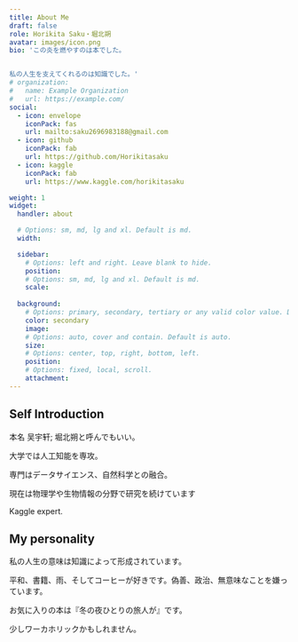 ```yaml
---
title: About Me
draft: false
role: Horikita Saku・堀北朔
avatar: images/icon.png
bio: 'この炎を燃やすのは本でした。


私の人生を支えてくれるのは知識でした。'
# organization:
#   name: Example Organization
#   url: https://example.com/
social:
  - icon: envelope
    iconPack: fas
    url: mailto:saku2696983188@gmail.com
  - icon: github
    iconPack: fab
    url: https://github.com/Horikitasaku
  - icon: kaggle
    iconPack: fab
    url: https://www.kaggle.com/horikitasaku

weight: 1
widget:
  handler: about

  # Options: sm, md, lg and xl. Default is md.
  width:

  sidebar:
    # Options: left and right. Leave blank to hide.
    position:
    # Options: sm, md, lg and xl. Default is md.
    scale:
  
  background:
    # Options: primary, secondary, tertiary or any valid color value. Default is primary.
    color: secondary
    image:
    # Options: auto, cover and contain. Default is auto.
    size:
    # Options: center, top, right, bottom, left.
    position:
    # Options: fixed, local, scroll.
    attachment: 
---
```


## Self Introduction

本名 吴宇轩; 堀北朔と呼んでもいい。

大学では人工知能を専攻。

専門はデータサイエンス、自然科学との融合。

現在は物理学や生物情報の分野で研究を続けています

Kaggle expert.

## My personality  

私の人生の意味は知識によって形成されています。

平和、書籍、雨、そしてコーヒーが好きです。偽善、政治、無意味なことを嫌っています。

お気に入りの本は『冬の夜ひとりの旅人が』です。

少しワーカホリックかもしれません。



